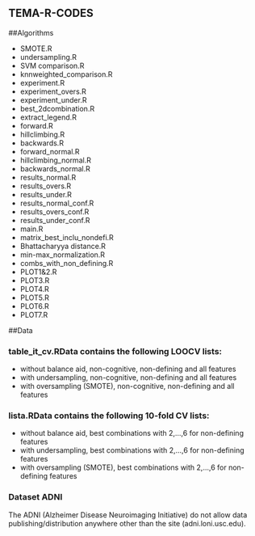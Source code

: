 ## TEMA-R-CODES

##Algorithms

 - SMOTE.R
 - undersampling.R
 - SVM comparison.R
 - knnweighted_comparison.R
 - experiment.R
 - experiment_overs.R
 - experiment_under.R
 - best_2dcombination.R
 - extract_legend.R
 - forward.R
 - hillclimbing.R
 - backwards.R
 - forward_normal.R
 - hillclimbing_normal.R
 - backwards_normal.R
 - results_normal.R
 - results_overs.R
 - results_under.R
 - results_normal_conf.R
 - results_overs_conf.R
 - results_under_conf.R
 - main.R
 - matrix_best_inclu_nondefi.R 
 - Bhattacharyya distance.R
 - min-max_normalization.R
 - combs_with_non_defining.R
 - PLOT1&2.R
 - PLOT3.R
 - PLOT4.R
 - PLOT5.R
 - PLOT6.R
 - PLOT7.R
 
##Data

###  table_it_cv.RData contains the following LOOCV lists:
  - without balance aid, non-cognitive, non-defining and all features
  - with undersampling, non-cognitive, non-defining and all features
  - with oversampling (SMOTE), non-cognitive, non-defining and all features
  
### lista.RData contains the following 10-fold CV lists:
  - without balance aid, best combinations with 2,...,6 for non-defining features
  - with undersampling, best combinations with 2,...,6 for non-defining features
  - with oversampling (SMOTE), best combinations with 2,...,6 for non-defining features

### Dataset ADNI
  The ADNI (Alzheimer Disease Neuroimaging Initiative) do not allow data publishing/distribution anywhere other than the site (adni.loni.usc.edu). 
  
  
